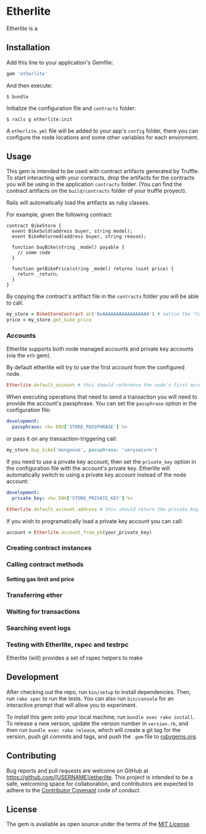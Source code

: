 # Etherlite

Etherlite is a 

## Installation

Add this line to your application's Gemfile:

```ruby
gem 'etherlite'
```

And then execute:

    $ bundle

Initialize the configuration file and `contracts` folder:

    $ rails g etherlite:init

A `etherlite.yml` file will be added to your app's `config` folder, there you can configure the node locations and some other variables for each enviroment.

## Usage

This gem is intended to be used with contract artifacts generated by Truffle. To start interacting with your contracts, drop the artifacts for the contracts you will be using in the application `contracts` folder. (You can find the contract artifacts on the `build/contracts` folder of your truffle proyect).

Rails will automatically load the artifacts as ruby classes.

For example, given the following contract:

```solidity
contract BikeStore {
  event BikeSold(address buyer, string model);
  event BikeReturned(address buyer, string reason);

  function buyBike(string _model) payable {
    // some code
  }

  function getBikePrice(string _model) returns (uint price) {
    return _return;
  }
}
```

By copying the contract's artifact file in the `contracts` folder you will be able to call:

```ruby
my_store = BikeStoreContract.at('0xAAAAAAAAAAAAAAAAA') # notice the "Contract" sufix
price = my_store.get_bike_price
```

### Accounts

Etherlite supports both node managed accounts and private key accounts (via the `eth` gem).

By default etherlite will try to use the first account from the configured node.

```ruby
Etherlite.default_account # this should reference the node's first account (if present)
```

When executing operations that need to send a transaction you will need to provide the account's passphrase. You can set the `passphrase` option in the configuration file:

```yml
development:
  passphrase: <%= ENV['STORE_PASSPHRASE'] %>
```

or pass it on any transaction-triggering call:

```ruby
my_store.buy_bike('mongoose', passphrase: 'verysecure')
```

If you need to use a private key account, then set the `private_key` option in the configuration file with the account's private key. Etherlite will automatically switch to using a private key account instead of the node account:

```yml
development:
  private_key: <%= ENV['STORE_PRIVATE_KEY'] %>
```

```ruby
Etherlite.default_account.address # this should return the private_key corresponding address
```

If you wish to programatically load a private key account you can call:

```ruby
account = Etherlite.account_from_pk(your_private_key)
```

### Creating contract instances



### Calling contract methods



#### Setting gas limit and price



### Transferring ether



### Waiting for transactions



### Searching event logs

### Testing with Etherlite, rspec and testrpc

Etherlite (will) provides a set of rspec helpers to make

## Development

After checking out the repo, run `bin/setup` to install dependencies. Then, run `rake spec` to run the tests. You can also run `bin/console` for an interactive prompt that will allow you to experiment.

To install this gem onto your local machine, run `bundle exec rake install`. To release a new version, update the version number in `version.rb`, and then run `bundle exec rake release`, which will create a git tag for the version, push git commits and tags, and push the `.gem` file to [rubygems.org](https://rubygems.org).

## Contributing

Bug reports and pull requests are welcome on GitHub at https://github.com/[USERNAME]/etherlite. This project is intended to be a safe, welcoming space for collaboration, and contributors are expected to adhere to the [Contributor Covenant](http://contributor-covenant.org) code of conduct.

## License

The gem is available as open source under the terms of the [MIT License](http://opensource.org/licenses/MIT).

